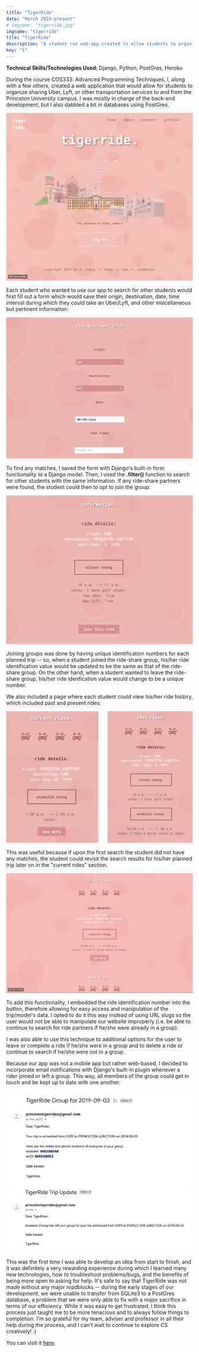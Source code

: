 ```yaml
---
title: "TigerRide"
date: "March 2019-present"
# imgname: "tigerride.jpg"
imgname: "tigerride"
tile: "TigerRide"
description: "A student run web-app created to allow students to organize for transportation to and from airports."
key: "1"
---
```


__**Technical Skills/Technologies Used:**__ Django, Python, PostGres, Heroku

During the course COS333: Advanced Programming Techniques, I, along with a few others, created a web application that would allow for students to organize sharing Uber, Lyft, or other transportation services to and from the Princeton University campus. I was mostly in charge of the back-end development, but I also dabbled a bit in databases using PostGres.

![home_gif](../tigerride/home.gif)


Each student who wanted to use our app to search for other students would first fill out a form which would save their origin, destination, date, time interval during which they could take an Uber/Lyft, and other miscellaneous but pertinent information:

![plan_trip](../tigerride/plantrip1.jpg)

To find any matches, I saved the form with Django's built-in form functionality to a Django model. Then, I used the **.filter()** function to search for other students with the same information. If any ride-share partners were found, the student could then to opt to join the group:

![join_group](../tigerride/joingroup.jpg)

Joining groups was done by having unique identification numbers for each planned trip -- so, when a student joined the ride-share group, his/her ride identification value would be updated to be the same as that of the ride-share group. On the other hand, when a student wanted to leave the ride-share group, his/her ride idenfication value would change to be a unique number. 

We also included a page where each student could view his/her ride history, which included past and present rides:

![ride_history](../tigerride/ridehis.jpg)

This was useful because if upon the first search the student did not have any matches, the student could revisit the search results for his/her planned trip later on in the "current rides" section. 

![re-search](../tigerride/info.gif)

To add this functionality, I embedded the ride identification number into the button, therefore allowing for easy access and manipulation of the trip/model's data. I opted to do it this way instead of using URL slugs so the user would not be able to manipulate our website improperly (i.e. be able to continue to search for ride partners if he/she were already in a group). 

I was also able to use this technique to additional options for the user to leave or complete a ride if he/she were in a group and to delete a ride or continue to search if he/she were not in a group.

Because our app was not a mobile app but rather web-based, I decided to incorporate email notifications with Django's built-in plugin whenever a rider joined or left a group. This way, all members of the group could get in touch and be kept up to date with one another. 

![email_notification](../tigerride/emails.jpg)
<!-- 
any students who were traveling on the same date/time to and from the same locations
After filling out the form, which used the built-in Django form functionality, I saved the information to a Django model. 

The app connects students who were traveling on the same date to and from the same locations. In order to do so, I used the Django model and form functionalities.  -->

This was the first time I was able to develop an idea from start to finish, and it was definitely a very rewarding experience during which I learned many new technologies, how to troubleshoot problems/bugs, and the benefits of being more open to asking for help. It's safe to say that TigerRide was not made without any major roadblocks -- during the early stages of our development, we were unable to transfer from SQLite3 to a PostGres database, a problem that we were only able to fix with a major sacrifice in terms of our efficiency. While it was easy to get frustrated, I think this process just taught me to be more tenacious and to always follow things to completion. I'm so grateful for my team, adviser and professor in all their help during the process, and I can't wait to continue to explore CS creatively! :)

You can visit it [here](http://tigerride.herokuapp.com).  



